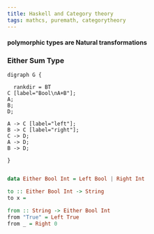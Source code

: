 ```yaml
---
title: Haskell and Category theory
tags: mathcs, puremath, categorytheory
---
```


#### polymorphic types are Natural transformations


### Either Sum Type

```plantuml
digraph G {

  rankdir = BT
C [label="Bool\nA+B"];
A;
B;
D;

A -> C [label="left"];
B -> C [label="right"];
C -> D;
A -> D;
B -> D;

}
```

```haskell

data Either Bool Int = Left Bool | Right Int

to :: Either Bool Int -> String
to x = 

from :: String -> Either Bool Int
from "True" = Left True
from _ = Right 0




```